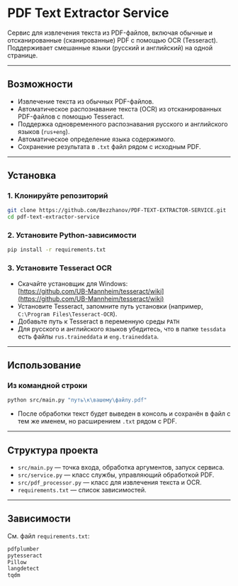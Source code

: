 # PDF Text Extractor Service

Сервис для извлечения текста из PDF-файлов, включая обычные и отсканированные (сканированные) PDF с помощью OCR (Tesseract). Поддерживает смешанные языки (русский и английский) на одной странице.

---

## Возможности

- Извлечение текста из обычных PDF-файлов.
- Автоматическое распознавание текста (OCR) из отсканированных PDF-файлов с помощью Tesseract.
- Поддержка одновременного распознавания русского и английского языков (`rus+eng`).
- Автоматическое определение языка содержимого.
- Сохранение результата в `.txt` файл рядом с исходным PDF.

---

## Установка

### 1. Клонируйте репозиторий

```sh
git clone https://github.com/Bezzhanov/PDF-TEXT-EXTRACTOR-SERVICE.git
cd pdf-text-extractor-service
```

### 2. Установите Python-зависимости

```sh
pip install -r requirements.txt
```

### 3. Установите Tesseract OCR

- Скачайте установщик для Windows:  
  [https://github.com/UB-Mannheim/tesseract/wiki](https://github.com/UB-Mannheim/tesseract/wiki)
- Установите Tesseract, запомните путь установки (например, `C:\Program Files\Tesseract-OCR`).
- Добавьте путь к Tesseract в переменную среды `PATH` 
- Для русского и английского языков убедитесь, что в папке `tessdata` есть файлы `rus.traineddata` и `eng.traineddata`.

---

## Использование

### Из командной строки

```sh
python src/main.py "путь\к\вашему\файлу.pdf"
```

- После обработки текст будет выведен в консоль и сохранён в файл с тем же именем, но расширением `.txt` рядом с PDF.

---

## Структура проекта

- `src/main.py` — точка входа, обработка аргументов, запуск сервиса.
- `src/service.py` — класс службы, управляющий обработкой PDF.
- `src/pdf_processor.py` — класс для извлечения текста и OCR.
- `requirements.txt` — список зависимостей.

---

## Зависимости

См. файл `requirements.txt`:

````txt
pdfplumber
pytesseract
Pillow
langdetect
tqdm